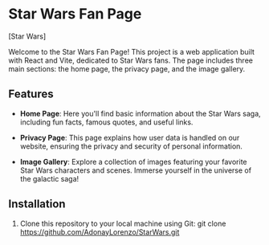 # Star Wars Fan Page

[Star Wars]

Welcome to the Star Wars Fan Page! This project is a web application built with React and Vite, dedicated to Star Wars fans. The page includes three main sections: the home page, the privacy page, and the image gallery.

## Features

- **Home Page**: Here you'll find basic information about the Star Wars saga, including fun facts, famous quotes, and useful links.

- **Privacy Page**: This page explains how user data is handled on our website, ensuring the privacy and security of personal information.

- **Image Gallery**: Explore a collection of images featuring your favorite Star Wars characters and scenes. Immerse yourself in the universe of the galactic saga!

## Installation

1. Clone this repository to your local machine using Git: git clone https://github.com/AdonayLorenzo/StarWars.git
